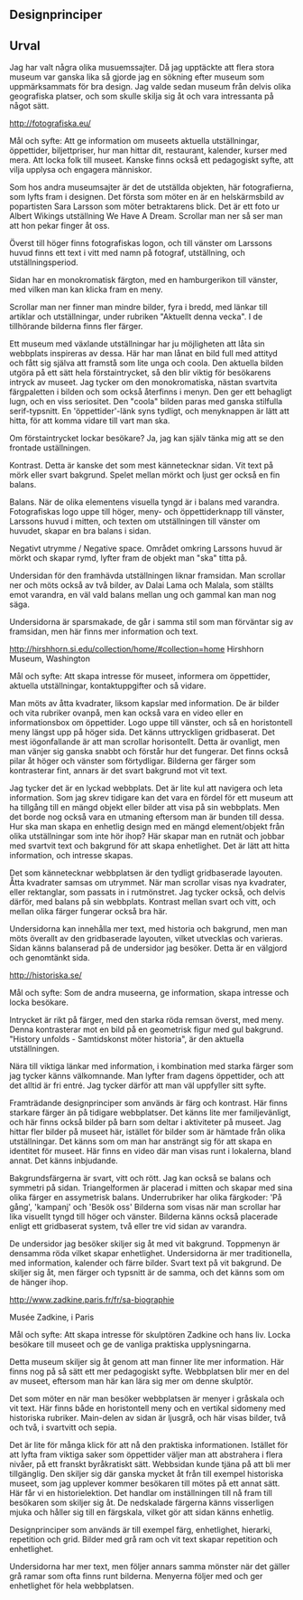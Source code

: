 Designprinciper
------
Urval
---

Jag har valt några olika musuemssajter. Då jag upptäckte att flera stora museum var ganska lika så gjorde jag en sökning efter museum som uppmärksammats för bra design. Jag valde sedan museum från delvis olika geografiska platser, och som skulle skilja sig åt och vara intressanta på något sätt.


http://fotografiska.eu/

Mål och syfte: Att ge information om museets aktuella utställningar, öppettider, biljettpriser, hur man hittar dit, restaurant, kalender, kurser med mera. Att locka folk till museet. Kanske finns också ett pedagogiskt syfte, att vilja upplysa och engagera människor.

Som hos andra museumsajter är det de utställda objekten, här fotografierna, som lyfts fram i designen. Det första som möter en är en helskärmsbild av popartisten Sara Larsson som möter betraktarens blick. Det är ett foto ur Albert Wikings utställning We Have A Dream. Scrollar man ner så ser man att hon pekar finger åt oss.

Överst till höger finns fotografiskas logon, och till vänster om Larssons huvud finns ett text i vitt med namn på fotograf, utställning, och utställningsperiod.

Sidan har en monokromatisk färgton, med en hamburgerikon till vänster, med vilken man kan klicka fram en meny.

Scrollar man ner finner man mindre bilder, fyra i bredd, med länkar till artiklar och utställningar, under rubriken "Aktuellt denna vecka". I de tillhörande bilderna finns fler färger.


Ett museum med växlande utställningar har ju möjligheten att låta sin webbplats inspireras av dessa. Här har man lånat en bild full med attityd och fått sig själva att framstå som lite unga och coola. Den aktuella bilden utgöra på ett sätt hela förstaintrycket, så den blir viktig för besökarens intryck av museet. Jag tycker om den monokromatiska, nästan svartvita färgpaletten i bilden och som också återfinns i menyn. Den ger ett behagligt lugn, och en viss seriositet. Den "coola" bilden paras med ganska stilfulla serif-typsnitt. En 'öppettider'-länk syns tydligt, och menyknappen är lätt att hitta, för att komma vidare till vart man ska.

Om förstaintrycket lockar besökare? Ja, jag kan själv tänka mig att se den frontade uställningen.

Kontrast. Detta är kanske det som mest kännetecknar sidan. Vit text på mörk eller svart bakgrund. Spelet mellan mörkt och ljust ger också en fin balans.

Balans. När de olika elementens visuella tyngd är i balans med varandra. Fotografiskas logo uppe till höger, meny- och öppettiderknapp till vänster, Larssons huvud i mitten, och texten om utställningen till vänster om huvudet, skapar en bra balans i sidan.

Negativt utrymme / Negative space. Området omkring Larssons huvud är mörkt och skapar rymd, lyfter fram de objekt man "ska" titta på.

Undersidan för den framhävda utställningen liknar framsidan. Man scrollar ner och möts också av två bilder, av Dalai Lama och Malala, som ställts emot varandra, en väl vald balans mellan ung och gammal kan man nog säga.

Undersidorna är sparsmakade, de går i samma stil som man förväntar sig av framsidan, men här finns mer information och text.

http://hirshhorn.si.edu/collection/home/#collection=home
Hirshhorn Museum, Washington

Mål och syfte: Att skapa intresse för museet, informera om öppettider, aktuella utställningar, kontaktuppgifter och så vidare.

Man möts av åtta kvadrater, liksom kapslar med information. De är bilder och vita rubriker ovanpå, men kan också vara en video eller en informationsbox om öppettider. Logo uppe till vänster, och så en horistontell meny längst upp på höger sida. Det känns uttryckligen gridbaserat. Det mest iögonfallande är att man scrollar horisontellt. Detta är ovanligt, men man vänjer sig ganska snabbt och förstår hur det fungerar. Det finns också pilar åt höger och vänster som förtydligar. Bilderna ger färger som kontrasterar fint, annars är det svart bakgrund mot vit text.

Jag tycker det är en lyckad webbplats. Det är lite kul att navigera och leta information. Som jag skrev tidigare kan det vara en fördel för ett museum att ha tillgång till en mängd objekt eller bilder att visa på sin webbplats. Men det borde nog också vara en utmaning eftersom man är bunden till dessa. Hur ska man skapa en enhetlig design med en mängd element/objekt från olika utställningar som inte hör ihop? Här skapar man en rutnät och jobbar med svartvit text och bakgrund för att skapa enhetlighet. Det är lätt att hitta information, och intresse skapas.

Det som kännetecknar webbplatsen är den tydligt gridbaserade layouten. Åtta kvadrater samsas om utrymmet. När man scrollar visas nya kvadrater, eller rektanglar, som passats in i rutmönstret. Jag tycker också, och delvis därför, med balans på sin webbplats. Kontrast mellan svart och vitt, och mellan olika färger fungerar också bra här.

Undersidorna kan innehålla mer text, med historia och bakgrund, men man möts överallt av den gridbaserade layouten, vilket utvecklas och varieras. Sidan känns balanserad på de undersidor jag besöker. Detta är en välgjord och genomtänkt sida.

http://historiska.se/

Mål och syfte: Som de andra museerna, ge information, skapa intresse och locka besökare.

Intrycket är rikt på färger, med den starka röda remsan överst, med meny. Denna kontrasterar mot en bild på en geometrisk figur med gul bakgrund. "History unfolds - Samtidskonst möter historia", är den aktuella utställningen.

Nära till viktiga länkar med information, i kombination med starka färger som jag tycker känns välkomnande. Man lyfter fram dagens öppettider, och att det alltid är fri entré. Jag tycker därför att man väl uppfyller sitt syfte.

Framträdande designprinciper som används är färg och kontrast. Här finns starkare färger än på tidigare webbplatser. Det känns lite mer familjevänligt, och här finns också bilder på barn som deltar i aktiviteter på museet. Jag hittar fler bilder på museet här, istället för bilder som är hämtade från olika utställningar. Det känns som om man har ansträngt sig för att skapa en identitet för museet. Här finns en video där man visas runt i lokalerna, bland annat. Det känns inbjudande.

Bakgrundsfärgerna är svart, vitt och rött. Jag kan också se balans och symmetri på sidan. Triangelformen är placerad i mitten och skapar med sina olika färger en assymetrisk balans. Underrubriker har olika färgkoder: 'På gång', 'kampanj' och 'Besök oss' Bilderna som visas när man scrollar har lika visuellt tyngd till höger och vänster. Bilderna känns också placerade enligt ett gridbaserat system, två eller tre vid sidan av varandra.

De undersidor jag besöker skiljer sig åt med vit bakgrund. Toppmenyn är densamma röda vilket skapar enhetlighet. Undersidorna är mer traditionella, med information, kalender och färre bilder. Svart text på vit bakgrund. De skiljer sig åt, men färger och typsnitt är de samma, och det känns som om de hänger ihop.


http://www.zadkine.paris.fr/fr/sa-biographie

Musée Zadkine, i Paris

Mål och syfte: Att skapa intresse för skulptören Zadkine och hans liv. Locka besökare till museet och ge de vanliga praktiska upplysningarna.

Detta museum skiljer sig åt genom att man finner lite mer information. Här finns nog på så sätt ett mer pedagogiskt syfte. Webbplatsen blir mer en del av museet, eftersom man här kan lära sig mer om denne skulptör.

Det som möter en när man besöker webbplatsen är menyer i gråskala och vit text. Här finns både en horistontell meny och en vertikal sidomeny med historiska rubriker. Main-delen av sidan är ljusgrå, och här visas bilder, två och två, i svartvitt och sepia.

Det är lite för många klick för att nå den praktiska informationen. Istället för att lyfta fram viktiga saker som öppettider väljer man att abstrahera i flera nivåer, på ett franskt byråkratiskt sätt. Webbsidan kunde tjäna på att bli mer tillgänglig. Den skiljer sig där ganska mycket åt från till exempel historiska museet, som jag upplever kommer besökaren till mötes på ett annat sätt. Här får vi en historielektion. Det handlar om inställningen till nå fram till besökaren som skiljer sig åt. De nedskalade färgerna känns visserligen mjuka och håller sig till en färgskala, vilket gör att sidan känns enhetlig.

Designprinciper som används är till exempel färg, enhetlighet, hierarki, repetition och grid. Bilder med grå ram och vit text skapar repetition och enhetlighet.

Undersidorna har mer text, men följer annars samma mönster när det gäller grå ramar som ofta finns runt bilderna. Menyerna följer med och ger enhetlighet för hela webbplatsen.  
